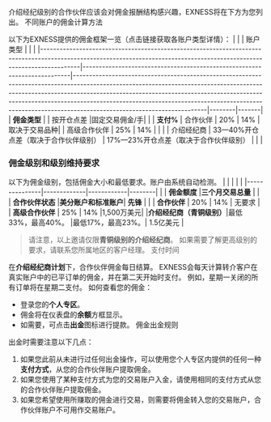 
介绍经纪级别的合作伙伴应该会对佣金报酬结构感兴趣，EXNESS将在下方为您列出。
不同账户的佣金计算方法
 
以下为EXNESS提供的佣金框架一览（点击链接获取各账户类型详情）：
|                                                                                                                                                                        |                                                                          |                                                                                                                                                                              账户类型                                                                                                                                                                               |        |       |
|------------------------------------------------------------------------------------------------------------------------------------------------------------------------|--------------------------------------------------------------------------|-----------------------------------------------------------------------------------------------------------------------------------------------------------------------------------------------------------------------------------------------------------------------------------------------------------------------------------------------------------------|--------|-------|
|                                                                                **佣金类型**                                                                                |                                                                          |                                                                                                                                                                              按开仓点差                                                                                                                                                                              |固定交易佣金/手|       |
|                                                                                **支付%**                                                                                 |                                   合作伙伴                                   |                                                                                                                                                                               20%                                                                                                                                                                               |  14%   |取决于交易品种|
|                                                                                 高级合作伙伴                                                                                 |                                   25%                                    |                                                                                                                                                                               14%                                                                                                                                                                               |        |       |
|                                                                                 介绍经纪商                                                                                  |                          33—40%开仓点差（取决于合作伙伴级别）                           |                                                                                                                                                                     17%—23%开仓点差（取决于合作伙伴级别）                                                                                                                                                                      |        |       |
### 佣金级别和级别维持要求 ###
以下为佣金级别，包括佣金大小和最低要求。账户由系统自动检测。
|               |             |            |        |
|---------------|-------------|------------|--------|
|               |  **佣金额度**   |**三个月交易总量** |        |
|  **合作伙伴状态**   |**美分账户和标准账户**|   **先锋**   |        |
|   **合作伙伴**    |     20%     |    14%     |  无要求   |
|  **高级合作伙伴**   |     25%     |    14%     |1,500万美元|
|**介绍经纪商（青铜级别）**|最低33%，最高40%。 |最低17%，最高23%。| 1.5亿美元 |
> 请注意，以上邀请仅限**青铜级别的介绍经纪商**。 如果需要了解更高级别的要求，请联系您所属地区的客户经理。
支付时间
 
在**介绍经纪商计划**下，合作伙伴佣金每日结算。 EXNESS会每天计算转介客户在真实账户中的已平订单的佣金，并在第二天开始时支付。
例如，星期一关闭的所有订单将在星期二支付。
如何查看您的佣金：
 
* 登录您的**个人专区**。
* 佣金将在仪表盘的**余额**方框显示。
* 如需要，可点击**出金**图标进行提款。
佣金出金规则
 
出金时需要注意以下几点：
1. 如果您此前从未进行过任何出金操作，可以使用您个人专区内提供的任何一种**支付方式**，从您的合作伙伴账户提取佣金。
2. 如果您使用了某种支付方式为您的交易账户入金，请使用相同的支付方式从您的合作伙伴账户提取佣金。
3. 如果您希望使用所赚取的佣金进行交易，则需要将佣金转入您的交易账户，合作伙伴账户不可用作交易账户。
